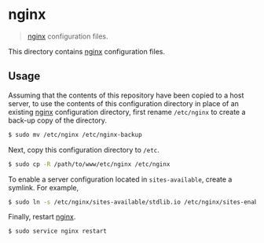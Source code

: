 <!--

@license Apache-2.0

Copyright (c) 2019 The Stdlib Authors.

Licensed under the Apache License, Version 2.0 (the "License");
you may not use this file except in compliance with the License.
You may obtain a copy of the License at

   http://www.apache.org/licenses/LICENSE-2.0

Unless required by applicable law or agreed to in writing, software
distributed under the License is distributed on an "AS IS" BASIS,
WITHOUT WARRANTIES OR CONDITIONS OF ANY KIND, either express or implied.
See the License for the specific language governing permissions and
limitations under the License.

-->

# nginx

> [nginx][nginx] configuration files.

<!-- Section to include introductory text. Make sure to keep an empty line after the intro `section` element and another before the `/section` close. -->

<section class="intro">

This directory contains [nginx][nginx] configuration files.

</section>

<!-- /.intro -->

<!-- Usage documentation. -->

<section class="usage">

## Usage

Assuming that the contents of this repository have been copied to a host server, to use the contents of this configuration directory in place of an existing [nginx][nginx] configuration directory, first rename `/etc/nginx` to create a back-up copy of the directory.

``` bash
$ sudo mv /etc/nginx /etc/nginx-backup
```

Next, copy this configuration directory to `/etc`.

``` bash
$ sudo cp -R /path/to/www/etc/nginx /etc/nginx
```

To enable a server configuration located in `sites-available`, create a symlink. For example,

``` bash
$ sudo ln -s /etc/nginx/sites-available/stdlib.io /etc/nginx/sites-enabled/stdlib.io
```

Finally, restart [nginx][nginx].

``` bash
$ sudo service nginx restart
```

</section>

<!-- /.usage -->

<!-- Section to include notes. Make sure to keep an empty line after the `section` element and another before the `/section` close. -->

<section class="notes">

</section>

<!-- /.notes -->

<!-- Section for all links. Make sure to keep an empty line after the `section` element and another before the `/section` close. -->

<section class="links">

[nginx]: http://nginx.org/en/

</section>

<!-- /.links -->
